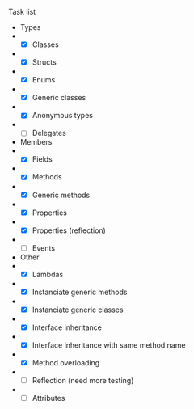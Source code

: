 Task list
- Types
- - [x] Classes
- - [x] Structs
- - [x] Enums
- - [x] Generic classes
- - [x] Anonymous types
- - [ ] Delegates
- Members
- - [x] Fields
- - [x] Methods
- - [x] Generic methods
- - [x] Properties
- - [x] Properties (reflection)
- - [ ] Events
- Other
- - [x] Lambdas
- - [x] Instanciate generic methods
- - [x] Instanciate generic classes
- - [x] Interface inheritance
- - [x] Interface inheritance with same method name
- - [x] Method overloading
- - [ ] Reflection (need more testing)
- - [ ] Attributes
